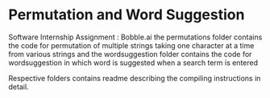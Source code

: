 # Permutation and Word Suggestion
Software Internship Assignment : Bobble.ai
the permutations folder contains the code for permutation of multiple strings taking one character at a time from various strings
and the wordsuggestion folder contains the code for wordsuggestion in which word is suggested when a search term is entered

Respective folders contains readme describing the compiling instructions in detail.
